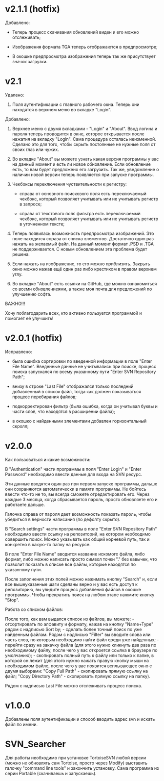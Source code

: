 # v2.1.1 (hotfix)

Добавлено:

- Теперь процесс скачивания обновлений виден и его можно отслеживать;

- Изображения формата TGA теперь отображаются в предпросмотре;

- В окошке предпросмотра изображения теперь так же присутствует значок загрузки.

# v2.1

Удалено:

1) Поля аутентификации с главного рабочего окна. Теперь они находятся в верхнем меню во вкладке "Login".

Добавлено: 

1) Верхнее меню с двумя вкладками - "Login" и "About". Ввод логина и пароля теперь проводится в окне, которое открывается после нажатия на вкладку "Login". Сама процедура осталась неизменной. Сделано это для того, чтобы скрыть постоянные не нужные поля от своих глаз или чужих.  

2) Во вкладке "About" вы можете узнать какая версия программы у вас на данный момент и есть ли новое обновление. Если обновление есть, то вам будет предложено его загрузить. Так же, уведомление о наличии новой версии теперь появляется при запуске программы.

3) Чекбоксы переключения чуствительности к регистру:

	- справа от основного поискового поля есть переключаемый чекбокс, который позволяет учитывать или не учитывать регистр в запросе;

	- справа от текстового поля фильтра есть переключаемый чекбокс, который позволяет учитывать или не учитывать регистр в уточненном тексте;

4) Теперь появилась возможность предпросмотра изображений. Это поле находится справа от списка элементов. Достаточно один раз нажать на желаемый файл. На данный момент формат .PSD и .TGA не поддерживается. С новым обновлением эта проблема будет решена.

5) Если нажать на изображение, то его можно приблизить. Закрыть окно можно нажав ещё один раз либо крестиком в правом верхнем углу.

6) Во вкладке "About" есть ссылки на GitHub, где можно ознакомиться со всеми обновлениеями, а также моя почта для предложений по улучшению софта.


ВАЖНО!!!

Хочу поблагодарить всех, кто активно пользуется программой и помогает её улучшить!

# v2.0.1 (hotfix)

Исправлено: 

- была ошибка сортировки по введенной информации в поле "Enter File Name". Введенные данные не учитывались при поиске, процесс поиска запускался по всему указанному пути "Enter SVN Repository Path";

- внизу в строке "Last File" отображался только последний добавленный в список файл, тогда как должен показываться процесс перебирания файлов;

- подкорректирован фильтр (была ошибка, когда он учитывал буквы и части слов, что находятся в расширении файла); 

- в окошко с найденными элементами добавлен горизонтальный скролл;

# v2.0.0 

Как пользоваться и какие возможности:

В "Authentication" части программы в поля "Enter Login" и "Enter Password" необходимо ввести данные для входа на SVN ресурс. 

Эти данные вводятся один раз при первом запуске программы, дальше они сохраняются автоматически в памяти программы. Не бойтесь ввести что-то не то, вы всегда сможете отредактировать его. Через каждые 3 месяца, когда сбрасывается пароль, просто обновляете его и работаете дальше. 

Галочка справа от пароля дает возможность показать пароль, чтобы убедиться в верности написания (по дефолту скрыто).

В "Search settings" части программы в поле "Enter SVN Repository Path" необходимо ввести ссылку на репозиторий, на котором необходимо совершить поиск. Можно указывать как общий корневой путь, так и конкретно в какую-то папку на ресурсе.

В поле "Enter File Name" вводится название искомого файла, либо формат, либо можно написать просто символ точки "." без кавычек, что позволит показать в списке все файлы, которые находятся по указанному пути.

После заполнения этих полей можно нажимать кнопку "Search" и, если все вышеуказанные шаги сделаны верно и у вас есть доступ к репозиторию, вы увидите процесс добавления файлов в окошке программы.
Чтобы прекратить поиск на любом этапе нажмите кнопку "Stop".

Работа со списком файлов:

После того, как вам выдался список из файлов, вы можете: 
	- отсортировать по алфавиту и формату, нажав на кнопку "Name+Type" рядом с надписью Sort by;
	- сделать более точный поиск по уже найденным файлам. Рядом с надписью "Filter" вы вводите слова или часть слов, по которым необходимо найти файл среди уже найденных;
	- перейти сразу на закачку файла (для этого нужно кликнуть два раза по необходимому файлу, после чего у вас откроется ссылка в браузере по умолчанию);
	- скопировать полный путь к файлу или только к папке, в которой он лежит (для этого нужно нажать правую кнопку мыши на необходимом файле, после чего у вас появится всплывающее окно с двумя выборами: "Copy Full Path" - скопировать прямую ссылку на файл; "Copy Directory Path" - скопировать прямую ссылку на папку).

Рядом с надписью Last File можно отслеживать процесс поиска.

# v1.0.0

Добавлены поля аутентификации и способ вводить адрес svn и искать файл по имени.

# SVN_Searcher

Для работы необходимо при установке TortoiseSVN любой версии (можно не обновлять сам Tortoise, просто через Modify) выставить галочку "command line tools" и закончить установку.
Сама программа из серии Portable (скачиваешь и запускаешь).















